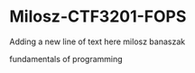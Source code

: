 # Milosz-CTF3201-FOPS

Adding a new line of text here
milosz banaszak


fundamentals of programming
